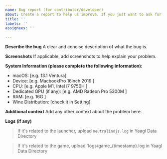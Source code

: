 ```yaml
---
name: Bug report (for contributor/developer)
about: Create a report to help us improve. If you just want to ask for support, !!!please go to our Discord server instead!!
title: ''
labels: ''
assignees: ''

---
```


**Describe the bug**
A clear and concise description of what the bug is.

**Screenshots**
If applicable, add screenshots to help explain your problem.

**System Information (please complete the following information):**
 - macOS: [e.g. 13.1 Ventura]
 - Device: [e.g. MacbookPro 16inch 2019 ]
 - CPU: [e.g. Apple M1, Intel i7 9750H ]
 - Dedicated GPU (if any): [e.g.  AMD Radeon Pro 5300M ]
 - RAM: [e.g. 16G ]
 - Wine Distribution: [check it in Setting]

**Additional context**
Add any other context about the problem here.

**Logs (if any)**

> If it's related to the launcher, upload `neutralinojs.log` in Yaagl Data Directory 

> If it's related to the game, upload `logs/game_{timestamp}.log in Yaagl Data Directory
